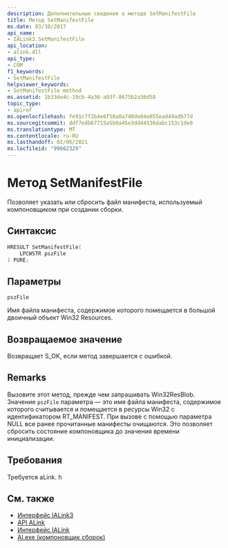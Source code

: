 ```yaml
---
description: Дополнительные сведения о методе SetManifestFile
title: Метод SetManifestFile
ms.date: 03/30/2017
api_name:
- IALink3.SetManifestFile
api_location:
- alink.dll
api_type:
- COM
f1_keywords:
- SetManifestFile
helpviewer_keywords:
- SetManifestFile method
ms.assetid: 1b33de4c-19cb-4a36-a93f-8675b2a36d58
topic_type:
- apiref
ms.openlocfilehash: fe91c7f2b4e6f58a0a740de84e055ead49adb77d
ms.sourcegitcommit: ddf7edb67715a5b9a45e3dd44536dabc153c1de0
ms.translationtype: MT
ms.contentlocale: ru-RU
ms.lasthandoff: 02/06/2021
ms.locfileid: "99662329"
---
```

# <a name="setmanifestfile-method"></a>Метод SetManifestFile

Позволяет указать или сбросить файл манифеста, используемый компоновщиком при создании сборки.  
  
## <a name="syntax"></a>Синтаксис  
  
```cpp  
HRESULT SetManifestFile(  
    LPCWSTR pszFile  
) PURE;  
```  
  
## <a name="parameters"></a>Параметры  

 `pszFile`  
  
 Имя файла манифеста, содержимое которого помещается в большой двоичный объект Win32 Resources.  
  
## <a name="return-value"></a>Возвращаемое значение  

 Возвращает S_OK, если метод завершается с ошибкой.  
  
## <a name="remarks"></a>Remarks  

 Вызовите этот метод, прежде чем запрашивать Win32ResBlob. Значение `pszFile` параметра — это имя файла манифеста, содержимое которого считывается и помещается в ресурсы Win32 с идентификатором RT_MANIFEST. При вызове с помощью параметра NULL все ранее прочитанные манифесты очищаются. Это позволяет сбросить состояние компоновщика до значения времени инициализации.  
  
## <a name="requirements"></a>Требования  

 Требуется aLink. h  
  
## <a name="see-also"></a>См. также

- [Интерфейс IALink3](ialink3-interface.md)
- [API ALink](index.md)
- [Интерфейс IALink](ialink-interface.md)
- [Al.exe (компоновщик сборок)](../../tools/al-exe-assembly-linker.md)
